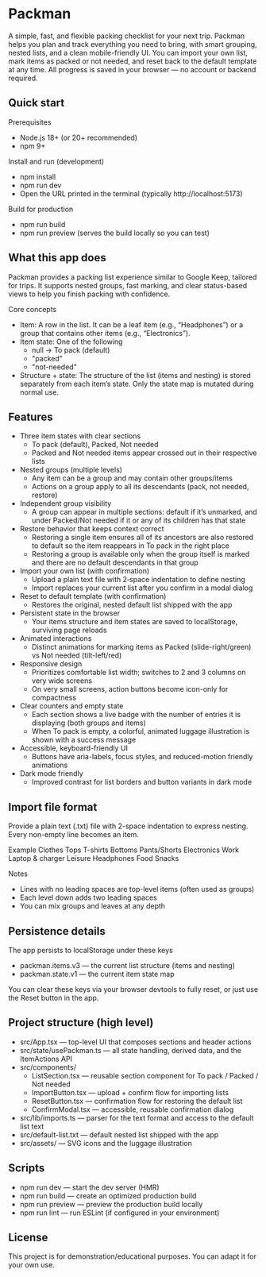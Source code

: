 # Packman

A simple, fast, and flexible packing checklist for your next trip. Packman helps you plan and track everything you need to bring, with smart grouping, nested lists, and a clean mobile-friendly UI. You can import your own list, mark items as packed or not needed, and reset back to the default template at any time. All progress is saved in your browser — no account or backend required.

## Quick start

Prerequisites
- Node.js 18+ (or 20+ recommended)
- npm 9+

Install and run (development)
- npm install
- npm run dev
- Open the URL printed in the terminal (typically http://localhost:5173)

Build for production
- npm run build
- npm run preview (serves the build locally so you can test)

## What this app does
Packman provides a packing list experience similar to Google Keep, tailored for trips. It supports nested groups, fast marking, and clear status-based views to help you finish packing with confidence.

Core concepts
- Item: A row in the list. It can be a leaf item (e.g., “Headphones”) or a group that contains other items (e.g., “Electronics”).
- Item state: One of the following
  - null → To pack (default)
  - "packed"
  - "not-needed"
- Structure + state: The structure of the list (items and nesting) is stored separately from each item’s state. Only the state map is mutated during normal use.

## Features
- Three item states with clear sections
  - To pack (default), Packed, Not needed
  - Packed and Not needed items appear crossed out in their respective lists
- Nested groups (multiple levels)
  - Any item can be a group and may contain other groups/items
  - Actions on a group apply to all its descendants (pack, not needed, restore)
- Independent group visibility
  - A group can appear in multiple sections: default if it’s unmarked, and under Packed/Not needed if it or any of its children has that state
- Restore behavior that keeps context correct
  - Restoring a single item ensures all of its ancestors are also restored to default so the item reappears in To pack in the right place
  - Restoring a group is available only when the group itself is marked and there are no default descendants in that group
- Import your own list (with confirmation)
  - Upload a plain text file with 2‑space indentation to define nesting
  - Import replaces your current list after you confirm in a modal dialog
- Reset to default template (with confirmation)
  - Restores the original, nested default list shipped with the app
- Persistent state in the browser
  - Your items structure and item states are saved to localStorage, surviving page reloads
- Animated interactions
  - Distinct animations for marking items as Packed (slide-right/green) vs Not needed (tilt-left/red)
- Responsive design
  - Prioritizes comfortable list width; switches to 2 and 3 columns on very wide screens
  - On very small screens, action buttons become icon-only for compactness
- Clear counters and empty state
  - Each section shows a live badge with the number of entries it is displaying (both groups and items)
  - When To pack is empty, a colorful, animated luggage illustration is shown with a success message
- Accessible, keyboard-friendly UI
  - Buttons have aria-labels, focus styles, and reduced-motion friendly animations
- Dark mode friendly
  - Improved contrast for list borders and button variants in dark mode

## Import file format
Provide a plain text (.txt) file with 2-space indentation to express nesting. Every non-empty line becomes an item.

Example
Clothes
  Tops
    T-shirts
  Bottoms
    Pants/Shorts
Electronics
  Work
    Laptop & charger
  Leisure
    Headphones
Food
  Snacks

Notes
- Lines with no leading spaces are top-level items (often used as groups)
- Each level down adds two leading spaces
- You can mix groups and leaves at any depth

## Persistence details
The app persists to localStorage under these keys
- packman.items.v3 — the current list structure (items and nesting)
- packman.state.v1 — the current item state map

You can clear these keys via your browser devtools to fully reset, or just use the Reset button in the app.

## Project structure (high level)
- src/App.tsx — top-level UI that composes sections and header actions
- src/state/usePackman.ts — all state handling, derived data, and the ItemActions API
- src/components/
  - ListSection.tsx — reusable section component for To pack / Packed / Not needed
  - ImportButton.tsx — upload + confirm flow for importing lists
  - ResetButton.tsx — confirmation flow for restoring the default list
  - ConfirmModal.tsx — accessible, reusable confirmation dialog
- src/lib/imports.ts — parser for the text format and access to the default list text
- src/default-list.txt — default nested list shipped with the app
- src/assets/ — SVG icons and the luggage illustration

## Scripts
- npm run dev — start the dev server (HMR)
- npm run build — create an optimized production build
- npm run preview — preview the production build locally
- npm run lint — run ESLint (if configured in your environment)

## License
This project is for demonstration/educational purposes. You can adapt it for your own use.
